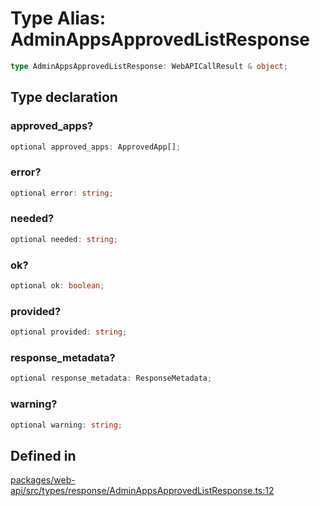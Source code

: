 # Type Alias: AdminAppsApprovedListResponse

```ts
type AdminAppsApprovedListResponse: WebAPICallResult & object;
```

## Type declaration

### approved\_apps?

```ts
optional approved_apps: ApprovedApp[];
```

### error?

```ts
optional error: string;
```

### needed?

```ts
optional needed: string;
```

### ok?

```ts
optional ok: boolean;
```

### provided?

```ts
optional provided: string;
```

### response\_metadata?

```ts
optional response_metadata: ResponseMetadata;
```

### warning?

```ts
optional warning: string;
```

## Defined in

[packages/web-api/src/types/response/AdminAppsApprovedListResponse.ts:12](https://github.com/slackapi/node-slack-sdk/blob/main/packages/web-api/src/types/response/AdminAppsApprovedListResponse.ts#L12)
